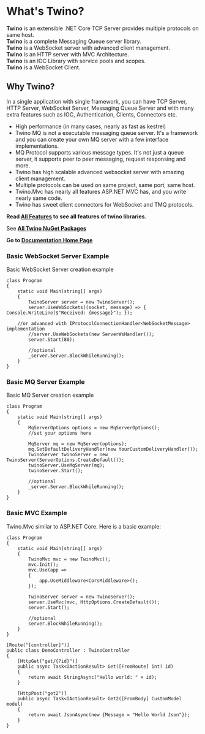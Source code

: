# What's Twino?

**Twino** is an extensible .NET Core TCP Server provides multiple protocols on same host.<br>
**Twino** is a complete Messaging Queue server library.<br>
**Twino** is a WebSocket server with advanced client management.<br>
**Twino** is an HTTP server with MVC Architecture.<br>
**Twino** is an IOC Library with service pools and scopes.<br>
**Twino** is a WebSocket Client.<br>

## Why Twino?

In a single application with single framework, you can have TCP Server, HTTP Server, WebSocket Server, Messaging Queue Server and with many extra features such as IOC, Authentication, Clients, Connectors etc.

- High performance (in many cases, nearly as fast as kestrel)
- Twino MQ is not a executable messaging queue server. It's a framework and you can create your own MQ server with a few interface implementations.
- MQ Protocol supports various message types. It's not just a queue server, it supports peer to peer messaging, request responsing and more.
- Twino has high scalable advanced websocket server with amazing client management.
- Multiple protocols can be used on same project, same port, same host.
- Twino.Mvc has nearly all features ASP.NET MVC has, and you write nearly same code.
- Twino has sweet client connectors for WebSocket and TMQ protocols.

**Read [All Features](https://github.com/mhelvacikoylu/twino/blob/v2/docs/Features.MD) to see all features of twino libraries.**

See **[All Twino NuGet Packages](https://github.com/mhelvacikoylu/twino/blob/v2/docs/Packages.MD)**

**Go to [Documentation Home Page](https://github.com/mhelvacikoylu/twino/tree/v2/docs)**

### Basic WebSocket Server Example

Basic WebSocket Server creation example

    class Program
    {
        static void Main(string[] args)
        {
            TwinoServer server = new TwinoServer();
            server.UseWebSockets((socket, message) => { Console.WriteLine($"Received: {message}"); });
	    
	    //or advanced with IProtocolConnectionHandler<WebSocketMessage> implementation
            //server.UseWebSockets(new ServerWsHandler());
            server.Start(80);
            
            //optional
            _server.Server.BlockWhileRunning();
        }
    }

### Basic MQ Server Example

Basic MQ Server creation example

    class Program
    {
        static void Main(string[] args)
        {
            MqServerOptions options = new MqServerOptions();
            //set your options here
            
            MqServer mq = new MqServer(options);
            mq.SetDefaultDeliveryHandler(new YourCustomDeliveryHandler());
            TwinoServer twinoServer = new TwinoServer(ServerOptions.CreateDefault());
            twinoServer.UseMqServer(mq);
            twinoServer.Start();
            
            //optional
            _server.Server.BlockWhileRunning();
        }
    }


### Basic MVC Example

Twino.Mvc similar to ASP.NET Core. Here is a basic example:

    class Program
    {
        static void Main(string[] args)
        {
            TwinoMvc mvc = new TwinoMvc();
            mvc.Init();
            mvc.Use(app =>
            {
                app.UseMiddleware<CorsMiddleware>();
            });

            TwinoServer server = new TwinoServer();
            server.UseMvc(mvc, HttpOptions.CreateDefault());
            server.Start();
            
            //optional
            server.BlockWhileRunning();
        }
    }

    [Route("[controller]")]
    public class DemoController : TwinoController
    {
        [HttpGet("get/{?id}")]
        public async Task<IActionResult> Get([FromRoute] int? id)
        {
            return await StringAsync("Hello world: " + id);
        }

        [HttpPost("get2")]
        public async Task<IActionResult> Get2([FromBody] CustomModel model)
        {
            return await JsonAsync(new {Message = "Hello World Json"});
        }
    }
